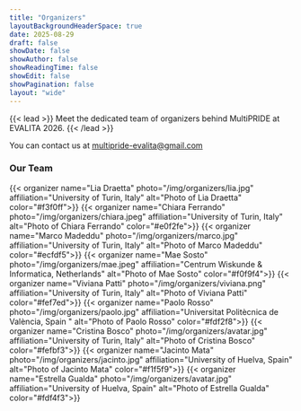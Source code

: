 ```yaml
---
title: "Organizers"
layoutBackgroundHeaderSpace: true
date: 2025-08-29
draft: false
showDate: false
showAuthor: false
showReadingTime: false
showEdit: false
showPagination: false
layout: "wide"
---
```

<style>
.prose, .prose-lg {
    max-width: none !important;
}
.container {
    max-width: 95vw !important;
}
</style>
{{< lead >}}
Meet the dedicated team of organizers behind MultiPRIDE at EVALITA 2026.
{{< /lead >}}

You can contact us at [multipride-evalita@gmail.com](mailto:multipride.evalita@gmail.com)

<div class="w-full max-w-none">
<h3>Our Team</h3>

<div class="grid grid-cols-2 md:grid-cols-3 lg:grid-cols-4 xl:grid-cols-5 gap-6 mt-8">
{{< organizer
name="Lia Draetta"
photo="/img/organizers/lia.jpg"
affiliation="University of Turin, Italy"
alt="Photo of Lia Draetta" 
color="#f3f0ff">}}
{{< organizer
name="Chiara Ferrando"
photo="/img/organizers/chiara.jpeg"
affiliation="University of Turin, Italy"
alt="Photo of Chiara Ferrando" 
color="#e0f2fe">}}
{{< organizer
name="Marco Madeddu"
photo="/img/organizers/marco.jpg"
affiliation="University of Turin, Italy"
alt="Photo of Marco Madeddu" 
color="#ecfdf5">}}
{{< organizer
name="Mae Sosto"
photo="/img/organizers/mae.jpeg"
affiliation="Centrum Wiskunde & Informatica, Netherlands"
alt="Photo of Mae Sosto" 
color="#f0f9f4">}}
{{< organizer
name="Viviana Patti"
photo="/img/organizers/viviana.png"
affiliation="University of Turin, Italy"
alt="Photo of Viviana Patti" 
color="#fef7ed">}}
{{< organizer
name="Paolo Rosso"
photo="/img/organizers/paolo.jpg"
affiliation="Universitat Politècnica de València, Spain "
alt="Photo of Paolo Rosso" 
color="#fdf2f8">}}
{{< organizer
name="Cristina Bosco"
photo="/img/organizers/avatar.jpg"
affiliation="University of Turin, Italy"
alt="Photo of Cristina Bosco" 
color="#fefbf3">}}
{{< organizer
name="Jacinto Mata"
photo="/img/organizers/jacinto.jpg"
affiliation="University of Huelva, Spain"
alt="Photo of Jacinto Mata" 
color="#f1f5f9">}}
{{< organizer
name="Estrella Gualda"
photo="/img/organizers/avatar.jpg"
affiliation="University of Huelva, Spain"
alt="Photo of Estrella Gualda" 
color="#fdf4f3">}}
</div>

<div class="w-full max-w-none">
